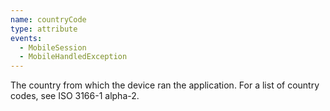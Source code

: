```yaml
---
name: countryCode
type: attribute
events:
  - MobileSession
  - MobileHandledException
---
```


The country from which the device ran the application. For a list of country codes, see ISO 3166-1 alpha-2. 